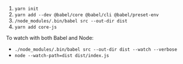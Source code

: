 1. `yarn init`
2. `yarn add --dev @babel/core @babel/cli @babel/preset-env`
3. `/node_modules/.bin/babel src --out-dir dist`
4. `yarn add core-js`


To watch with both Babel and Node:
- `./node_modules/.bin/babel src --out-dir dist --watch --verbose`
- `node --watch-path=dist dist/index.js`
